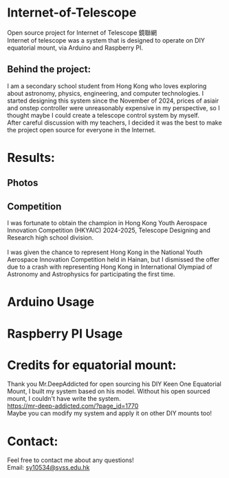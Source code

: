 # Internet-of-Telescope
Open source project for Internet of Telescope 鏡聯網
<br>
Internet of telescope was a system that is designed to operate on DIY equatorial mount, via Arduino and Raspberry PI.

## Behind the project:
I am a secondary school student from Hong Kong who loves exploring about astronomy, physics, engineering, and computer technologies. I started designing this system since the November of 2024, prices of asiair and onstep controller were unreasonably expensive in my perspective, so I thought maybe I could create a telescope control system by myself.
<br>
After careful discussion with my teachers, I decided it was the best to make the project open source for everyone in the Internet.

# Results:
## Photos

## Competition
I was fortunate to obtain the champion in Hong Kong Youth Aerospace Innovation Competition (HKYAIC) 2024-2025, Telescope Designing and Research high school division.
<br><br>
I was given the chance to represent Hong Kong in the National Youth Aerospace Innovation Competition held in Hainan, but I dismissed the offer due to a crash with representing Hong Kong in International Olympiad of Astronomy and Astrophysics for participating the first time.

# Arduino Usage

# Raspberry PI Usage

# Credits for equatorial mount:
Thank you Mr.DeepAddicted for open sourcing his DIY Keen One Equatorial Mount, I built my system based on his model. Without his open sourced mount, I couldn't have write the system.
<br>
https://mr-deep-addicted.com/?page_id=1770
<br>
Maybe you can modify my system and apply it on other DIY mounts too!


# Contact:
Feel free to contact me about any questions! 
<br>
Email: sy10534@syss.edu.hk